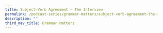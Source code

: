```yaml
---
title: Subject–Verb Agreement – The Interview
permalink: /podcast-series/grammar-matters/subject-verb-agreement-the-interview/
description: ""
third_nav_title: Grammar Matters
---
```

